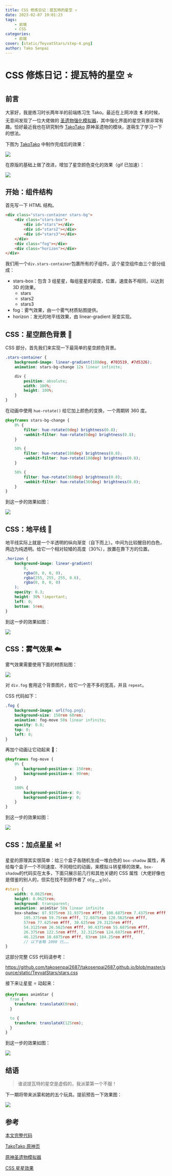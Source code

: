 ```yaml
---
title: CSS 修炼日记：提瓦特的星空 ⭐
date: 2023-02-07 19:01:23
tags:
    - 前端
    - CSS
categories:
    - 前端
cover: [static/TeyvatStars/step-4.png]
author: Tako Senpai
---
```


# CSS 修炼日记：提瓦特的星空 ⭐

## 前言

大家好，我是练习时长两年半的前端练习生 Tako。最近在上网冲浪 🏄 的时候，无意间发现了一位大佬做的 [圣遗物强化模拟器](https://github.com/DioMao/genshin_ArtifactsUpgradeSim_vue)，其中强化界面的星空背景非常有趣。恰好最近我也在研究制作 [TakoTako](https://tako-tako.netlify.app/genshin) 原神圣遗物的模块，遂萌生了学习一下的想法。

下图为 [TakoTako](https://tako-tako.netlify.app/genshin) 中制作完成后的效果：

![](static/TeyvatStars/tako-stars.png)

在原版的基础上做了改进，增加了星空颜色变化的效果（gif 已加速）：

![](static/TeyvatStars/stars-move.gif)

## 开始：组件结构

首先写一下 HTML 结构。

```HTML
<div class="stars-container stars-bg">
    <div class="stars-box">
        <div id="stars"></div>
        <div id="stars2"></div>
        <div id="stars3"></div>
    </div>
    <div class="fog"></div>
    <div class="horizon"></div>
</div>
```

我们用一个`div.stars-container`包裹所有的子组件。这个星空组件由三个部分组成：

-   stars-box：包含 3 组星星，每组星星的密度，位置，速度各不相同，以达到 3D 的效果。
    -   stars
    -   stars2
    -   stars3
-   fog：雾气效果，由一个雾气材质贴图提供。
-   horizon：发光的地平线效果，由 linear-gradient 渐变实现。

## CSS：星空颜色背景 🌃

CSS 部分，首先我们来实现一下最简单的星空颜色背景。

```SCSS
.stars-container {
    background-image: linear-gradient(180deg, #703519, #7d5326);
    animation: stars-bg-change 12s linear infinite;

    div {
        position: absolute;
        width: 100%;
        height: 100%;
    }
}
```

在动画中使用 `hue-rotate()` 给它加上颜色的变换，一个周期转 360 度。

```SCSS
@keyframes stars-bg-change {
    0% {
        filter: hue-rotate(0deg) brightness(0.8);
        -webkit-filter: hue-rotate(0deg) brightness(0.8);
    }

    50% {
        filter: hue-rotate(180deg) brightness(0.8);
        -webkit-filter: hue-rotate(180deg) brightness(0.8);
    }

    50% {
        filter: hue-rotate(360deg) brightness(0.8);
        -webkit-filter: hue-rotate(360deg) brightness(0.8);
    }
}
```

到这一步的效果如图：

![](static/TeyvatStars/step-1.png)

## CSS：地平线 🌅

地平线实际上就是一个半透明的纵向渐变（自下而上）。中间为比较醒目的白色，两边为纯透明。给它一个相对较矮的高度（30%），放置在靠下方的位置。

```SCSS
.horizon {
    background-image: linear-gradient(
        0,
        rgba(0, 0, 0, 0),
        rgba(255, 255, 255, 0.6),
        rgba(0, 0, 0, 0)
    );
    opacity: 0.3;
    height: 30% !important;
    left: 0;
    bottom: 5rem;
}
```

到这一步的效果如图：

![](static/TeyvatStars/step-2.png)

## CSS：雾气效果 ☁️

雾气效果需要使用下面的材质贴图：

![](static/TeyvatStars/fog.png)

对 `div.fog` 套用这个背景图片，给它一个差不多的宽高，并且 `repeat`。

CSS 代码如下：

```SCSS
.fog {
    background-image: url(fog.png);
    background-size: 150rem 60rem;
    animation: fog-move 50s linear infinite;
    opacity: 0.8;
    top: 0;
    left: 0;
}
```

再加个动画让它动起来 🏃：

```SCSS
@keyframes fog-move {
    0% {
        background-position-x: 150rem;
        background-position-x: 90rem;
    }

    100% {
        background-position-x: 0;
        background-position-y: 0;
    }
}
```

到这一步的效果如图：

![](static/TeyvatStars/step-3.png)

## CSS：加点星星 ⭐!

星星的原理其实很简单：给三个盒子各随机生成一堆白色的 `box-shadow` 属性，再给每个盒子一个不同速度、不同相位的动画，来模拟斗转星移的效果。`box-shadow`的代码实在太多，下面只展示前几行和其他关键的 CSS 属性（大佬好像也是借鉴的别人的，但实在找不到原作者了 o(╥﹏╥)o）。

```SCSS
#stars {
    width: 0.0625rem;
    height: 0.0625rem;
    background: transparent;
    animation: animStar 50s linear infinite
    box-shadow: 87.9375rem 31.9375rem #fff, 100.6875rem 7.4375rem #fff,
        105.375rem 59.75rem #fff, 72.6875rem 120.5625rem #fff,
        57rem 77.625rem #fff, 30.625rem 29.3125rem #fff,
        54.3125rem 26.5625rem #fff, 90.4375rem 55.6875rem #fff,
        26.375rem 122.5rem #fff, 32.3125rem 124.6875rem #fff,
        46.125rem 10.6875rem #fff, 83rem 104.25rem #fff,
        // 以下省略 1000 行。。。
}
```

这部分完整 CSS 代码请参考：

https://github.com/takosenpai2687/takosenpai2687.github.io/blob/master/source/static/TeyvatStars/stars.css

接下来让星星 ⭐ 动起来：

```SCSS
@keyframes animStar {
  from {
    transform: translateX(0rem);
  }

  to {
    transform: translateX(125rem);
  }
}
```

到这一步的效果如图：

![](static/TeyvatStars/step-4.png)

## 结语

> 谁说提瓦特的星空是虚假的，我派蒙第一个不服！

下一期将带来派蒙和她的五个玩具。提前预告一下效果图：

![](static/TeyvatStars/paimon.gif)

## 参考

[本文完整代码](https://github.com/takosenpai2687/takosenpai2687.github.io/blob/master/source/static/TeyvatStars/index.html)

[TakoTako 原神页](https://tako-tako.netlify.app/genshin)

[原神圣遗物模拟器](https://github.com/DioMao/genshin_ArtifactsUpgradeSim_vue)

[CSS 星星效果](https://codepen.io/shuangcs/pen/gKbQEj)
